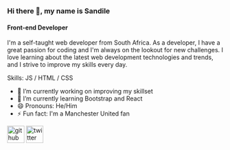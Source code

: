 ### Hi there 👋, my name is Sandile
#### Front-end Developer


I'm a self-taught web developer from South Africa. As a developer, I have a great passion for coding and I'm always on the lookout for new challenges. I love learning about the latest web development technologies and trends, and I strive to improve my skills every day.

Skills:  JS / HTML / CSS

- 🔭 I’m currently working on improving my skillset 
- 🌱 I’m currently learning Bootstrap and React 
- 😄 Pronouns: He/Him 
- ⚡ Fun fact: I'm a Manchester United fan 


[<img src='https://cdn.jsdelivr.net/npm/simple-icons@3.0.1/icons/github.svg' alt='github' height='40'>](https://github.com/sandile05)  [<img src='https://cdn.jsdelivr.net/npm/simple-icons@3.0.1/icons/twitter.svg' alt='twitter' height='40'>](https://twitter.com/dev_sandile)  


